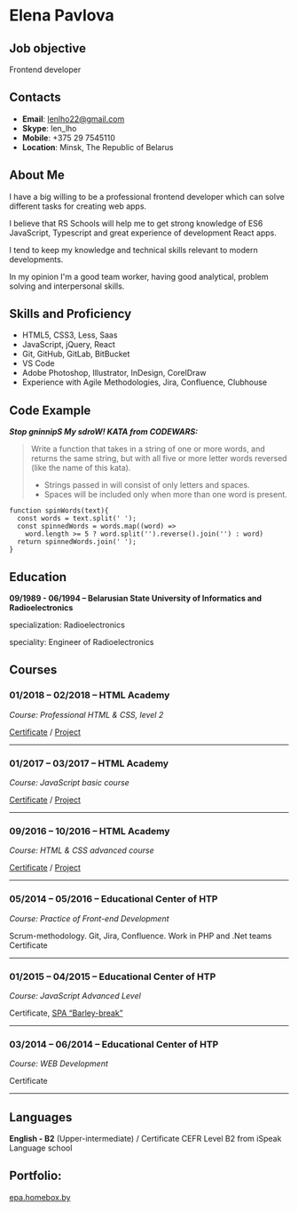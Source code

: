 # Elena Pavlova

## Job objective
Frontend developer

## Contacts
- __Email__: lenlho22@gmail.com
- __Skype__: len_lho
- __Mobile__: +375 29 7545110
- __Location__: Minsk, The Republic of Belarus


## About Me

I have a big willing to be a professional frontend developer which can solve different tasks for creating web apps. 

I believe that RS Schools will help me to get strong knowledge of ES6 JavaScript, Typescript and great experience of development React apps.

I tend to keep my knowledge and technical skills relevant to modern developments. 

In my opinion I'm a good team worker, having good analytical, problem solving and interpersonal skills.


## Skills and Proficiency
- HTML5, CSS3, Less, Saas
- JavaScript, jQuery, React
- Git, GitHub, GitLab, BitBucket
- VS Code
- Adobe Photoshop, Illustrator, InDesign, CorelDraw
- Experience with Agile Methodologies, Jira, Confluence, Clubhouse


## Code Example
___Stop gninnipS My sdroW! KATA from CODEWARS:___ 

>Write a function that takes in a string of one or more words, and returns the same string, but with all five or more letter words reversed (like the name of this kata).
>
>- Strings passed in will consist of only letters and spaces.
>- Spaces will be included only when more than one word is present.

```
function spinWords(text){
  const words = text.split(' ');
  const spinnedWords = words.map((word) => 
    word.length >= 5 ? word.split('').reverse().join('') : word)
  return spinnedWords.join(' ');
}
```

## Education
__09/1989 - 06/1994 – Belarusian State University of Informatics and Radioelectronics__

specialization: Radioelectronics

speciality: Engineer of Radioelectronics


## Courses
### 01/2018 – 02/2018 –  HTML Academy

_Course: Professional HTML & CSS, level 2_

[Certificate](https://assets.htmlacademy.ru/certificates/intensive/63/54237.pdf)
 / 
[Project](https://github.com/FoxyGirl/54237-cat-energy)  

___
### 01/2017 – 03/2017 –  HTML Academy

_Course: JavaScript basic course_

[Certificate](https://assets.htmlacademy.ru/certificates/intensive/36/54237.pdf) / 
[Project](https://github.com/FoxyGirl/54237-kekstagram)  

___
### 09/2016 – 10/2016 –  HTML Academy
_Course: HTML & CSS advanced course_

[Certificate](https://assets.htmlacademy.ru/certificates/intensive/27/54237.pdf) / 
[Project](https://github.com/FoxyGirl/54237-pink) 

___
### 05/2014 – 05/2016 – Educational Center of HTP

_Course: Practice of Front-end Development_

Scrum-methodology. Git, Jira, Confluence. Work in PHP and .Net teams
Certificate 

___
### 01/2015 – 04/2015 – Educational Center of HTP

_Course: JavaScript Advanced Level_

Certificate, [SPA “Barley-break”](http://fe.it-academy.by/Projects/Pavlova_JSE/Project_15_SPA.html) 

___
### 03/2014 – 06/2014 – Educational Center of HTP

_Course: WEB Development_

Certificate 

___



## Languages
__English - B2__ (Upper-intermediate) / Certificate CEFR Level B2 from iSpeak Language school

## Portfolio: 
[epa.homebox.by](http://epa.homebox.by/)